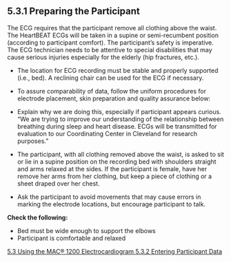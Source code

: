 ## 5.3.1 Preparing the Participant

The ECG requires that the participant remove all clothing above the waist. The HeartBEAT ECGs will be taken in a supine or semi-recumbent position (according to participant comfort).  The participant’s safety is imperative. The ECG technician needs to be attentive to special disabilities that may cause serious injuries especially for the elderly (hip fractures, etc.).

* The location for ECG recording must be stable and properly supported (i.e., bed). A reclining chair can be used for the ECG if necessary.

* To assure comparability of data, follow the uniform procedures for electrode placement, skin preparation and quality assurance below:

* Explain why we are doing this, especially if participant appears curious. “We are trying to improve our understanding of the relationship between breathing during sleep and heart disease. ECGs will be transmitted for evaluation to our Coordinating Center in Cleveland for research purposes.”

* The participant, with all clothing removed above the waist, is asked to sit or lie in a supine position on the recording bed with shoulders straight and arms relaxed at the sides. If the participant is female, have her remove her arms from her clothing, but keep a piece of clothing or a sheet draped over her chest.

* Ask the participant to avoid movements that may cause errors in marking the electrode locations, but encourage participant to talk.

**Check the following:**

* Bed must be wide enough to support the elbows
* Participant is comfortable and relaxed


<div class="center">
<div class="btn-group">
  <a href=":pages_path:/manuals/ecg/5-03-00-using-mac-1200.md" class="btn btn-default">
    <span class="glyphicon glyphicon-chevron-left"></span>
    5.3 Using the MAC® 1200
  </a>

  <a href=":pages_path:/manuals/ecg" class="btn btn-default">
    <span class="glyphicon glyphicon-chevron-up"></span>
    Electrocardiogram
  </a>

  <a href=":pages_path:/manuals/ecg/5-03-02-entering-ppt-data.md" class="btn btn-success">
    5.3.2 Entering Participant Data
    <span class="glyphicon glyphicon-chevron-right"></span>
  </a>
</div>
</div>
